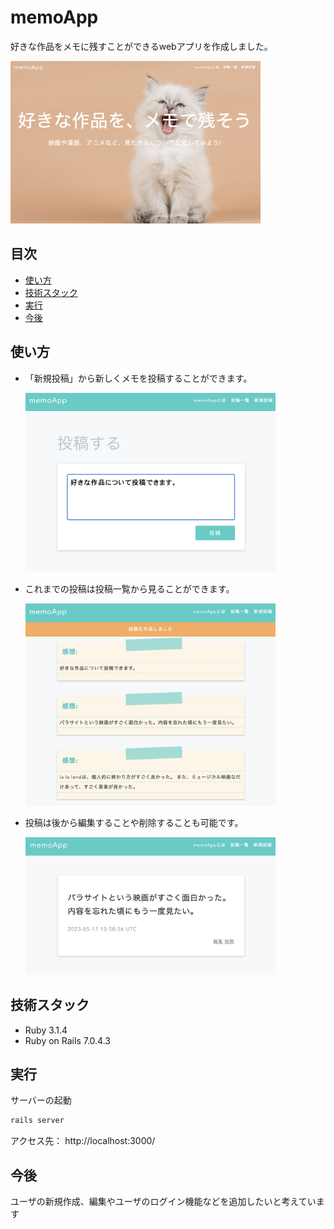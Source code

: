 # memoApp
好きな作品をメモに残すことができるwebアプリを作成しました。

<img width="400" alt="memoApp1" src="./memoApp1.png">

## 目次
- [使い方](#使い方)
- [技術スタック](#技術スタック)
- [実行](#実行)
- [今後](#今後)

## 使い方
- 「新規投稿」から新しくメモを投稿することができます。
  
   <img width="400" alt="memoApp1" src="./memoApp2.png">

- これまでの投稿は投稿一覧から見ることができます。
  
  <img width="400" alt="memoApp1" src="./memoApp3.png">

- 投稿は後から編集することや削除することも可能です。
  
  <img width="400" alt="memoApp1" src="./memoApp4.png">


## 技術スタック
- Ruby 3.1.4
- Ruby on Rails 7.0.4.3

## 実行
サーバーの起動
```bash
rails server
```
    
アクセス先： http://localhost:3000/　

## 今後
ユーザの新規作成、編集やユーザのログイン機能などを追加したいと考えています

